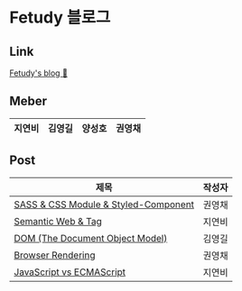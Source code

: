 # Fetudy 블로그

## Link

[Fetudy's blog 🚀](https://fetudy-blog.vercel.app/)

## Meber

| 지연비 | 김영길 | 양성호 | 권영채 |
| :----: | :----: | :----: | :----: |

## Post

| 제목                                                                                                 | 작성자 |
| ---------------------------------------------------------------------------------------------------- | ------ |
| [SASS & CSS Module & Styled-Component](https://fetudy-blog.vercel.app/posts/2022-03-08-css-zerochae) | 권영채 |
| [Semantic Web & Tag](https://fetudy-blog.vercel.app/posts/2022-03-08-sementic-jyb1798)               | 지연비 |
| [DOM (The Document Object Model)](https://fetudy-blog.vercel.app/posts/2022-03-08-dom-Gilpop8663)    | 김영길 |
| [Browser Rendering](https://fetudy-blog.vercel.app/posts/2022-03-09-BrowerRendering-zerochae)        | 권영채 |
| [JavaScript vs ECMAScript](https://fetudy-blog.vercel.app/posts/2022-03-10-JSvsECMAScript-jyb1798)   | 지연비 |
